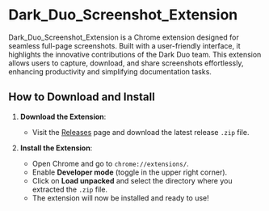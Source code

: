 # Dark_Duo_Screenshot_Extension
 Dark_Duo_Screenshot_Extension is a Chrome extension designed for seamless full-page screenshots. Built with a user-friendly interface, it highlights the innovative contributions of the Dark Duo team. This extension allows users to capture, download, and share screenshots effortlessly, enhancing productivity and simplifying documentation tasks.

## How to Download and Install

1. **Download the Extension**:
   - Visit the [Releases](https://github.com/Bishu-21/Dark_Duo_Screenshot_Extension/releases) page and download the latest release `.zip` file.

2. **Install the Extension**:
   - Open Chrome and go to `chrome://extensions/`.
   - Enable **Developer mode** (toggle in the upper right corner).
   - Click on **Load unpacked** and select the directory where you extracted the `.zip` file.
   - The extension will now be installed and ready to use!
